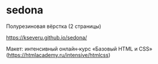 # sedona
Полурезиновая вёрстка (2 страницы)

https://kseveru.github.io/sedona/

Макет: интенсивный онлайн‑курс «Базовый HTML и CSS» (https://htmlacademy.ru/intensive/htmlcss)
